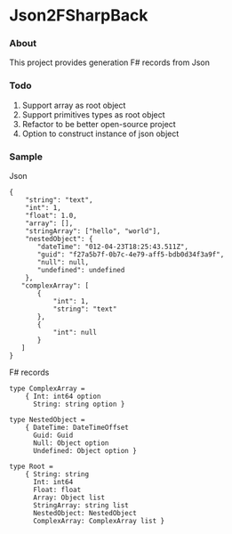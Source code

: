 # Json2FSharpBack

### About

This project provides generation F# records from Json

### Todo
1) Support array as root object
2) Support primitives types as root object
3) Refactor to be better open-source project
4) Option to construct instance of json object

### Sample
Json 
```
{
    "string": "text",
    "int": 1,
    "float": 1.0,
    "array": [],
    "stringArray": ["hello", "world"],
    "nestedObject": {
       "dateTime": "012-04-23T18:25:43.511Z",
       "guid": "f27a5b7f-0b7c-4e79-aff5-bdb0d34f3a9f",
       "null": null,
       "undefined": undefined
    },
   "complexArray": [
       {
           "int": 1,
           "string": "text"
       },
       {
           "int": null
       }
   ]
}
```
F# records
```
type ComplexArray =
    { Int: int64 option
      String: string option }

type NestedObject =
    { DateTime: DateTimeOffset
      Guid: Guid
      Null: Object option
      Undefined: Object option }

type Root =
    { String: string
      Int: int64
      Float: float
      Array: Object list
      StringArray: string list
      NestedObject: NestedObject
      ComplexArray: ComplexArray list }
```
